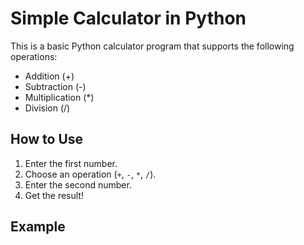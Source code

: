 # Simple Calculator in Python

This is a basic Python calculator program that supports the following operations:
- Addition (+)
- Subtraction (-)
- Multiplication (*)
- Division (/)

## How to Use

1. Enter the first number.
2. Choose an operation (`+`, `-`, `*`, `/`).
3. Enter the second number.
4. Get the result!

## Example
